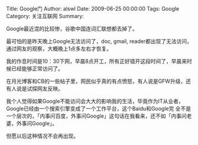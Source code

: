 Title: Google门
Author: alswl
Date: 2009-06-25 00:00:00
Tags: Google
Category: 关注互联网
Summary: 

Google最近混的比较惨，谷歌中国连词汇联想都去掉了。

最可怕的是昨天晚上Google无法访问了，doc, gmail, reader都出现了无法访问，通过网友的观察，大概晚上1点多左右才恢复。

我的作息时间是10：30下网，早晨8点开工，所有正好错开这段时间了，早晨来时候已经能够正常访问了。

在月光博客和CB的一些帖子里，网民似乎真的有点愤怒，有人说是GFW升级，还有人说是试探网友反映。

我个人觉得如果Google不能访问会大大的影响我的生活，毕竟作为IT从业者，Google已经由一个搜索引擎变成了一个工作平台，这个Baidu和Google完
全不是一个层次的，「内事问百度，外事问Google」这句话在我看来，还不如「内事问老婆，外事问Google」。

但愿以后这种情况不会再出现。

